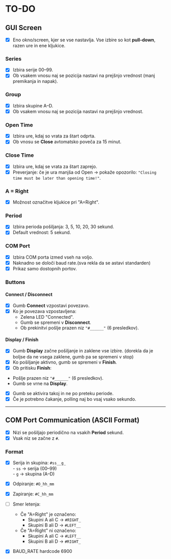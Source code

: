 # TO-DO

## GUI Screen

- [x] Eno okno/screen, kjer se vse nastavlja. Vse izbire so kot **pull-down**, razen ure in ene kljukice.

### Series
- [x] Izbira serije 00–99.
- [x] Ob vsakem vnosu naj se pozicija nastavi na prejšnjo vrednost (manj premikanja in napak).

### Group
- [x] Izbira skupine A–D.
- [x] Ob vsakem vnosu naj se pozicija nastavi na prejšnjo vrednost.

### Open Time
- [x] Izbira ure, kdaj so vrata za štart odprta.
- [x] Ob vnosu se **Close** avtomatsko poveča za 15 minut.

### Close Time
- [x] Izbira ure, kdaj se vrata za štart zaprejo.
- [x] Preverjanje: če je ura manjša od Open → pokaže opozorilo:
      `"Closing time must be later than opening time!"`.

### A = Right
- [x] Možnost označitve kljukice pri "A=Right".

### Period
- [x] Izbira perioda pošiljanja: 3, 5, 10, 20, 30 sekund.
- [x] Default vrednost: 5 sekund.

### COM Port
- [x] Izbira COM porta izmed vseh na voljo.
- [x] Naknadno se določi baud rate.(sva rekla da se astavi standarden)
- [x] Prikaz samo dostopnih portov.

### Buttons

#### Connect / Disconnect
- [x] Gumb **Connect** vzpostavi povezavo.
- [x] Ko je povezava vzpostavljena:
  - Zelena LED "Connected".
  - Gumb se spremeni v **Disconnect**.
  - Ob prekinitvi pošlje prazen niz `"#______"` (6 presledkov).
  
#### Display / Finish
- [x] Gumb **Display** začne pošiljanje in zaklene vse izbire. (dorekla da je boljse da ne vsega zaklene, gumb pa se spremeni v stop)
- [x] Ko pošiljanje aktivno, gumb se spremeni v **Finish**.
- [x] Ob pritisku **Finish**:
- Pošlje prazen niz `"#______"` (6 presledkov).
- Gumb se vrne na **Display**.
- [x] Gumb se aktivira takoj in ne po preteku periode.
- [x] Če je potrebno čakanje, polling naj bo vsaj vsako sekundo.

---

## COM Port Communication (ASCII Format)

- [x] Nizi se pošiljajo periodično na vsakih **Period** sekund.
- [x] Vsak niz se začne z `#`.

### Format

- [x] Serija in skupina: `#ss__g_`  
      - `ss` → serija (00–99)  
      - `g` → skupina (A–D)
- [x] Odpiranje: `#O_hh_mm`
- [x] Zapiranje: `#C_hh_mm`
- [ ] Smer letenja:
  - Če "A=Right" je označeno:
    - Skupini A ali C → `#RIGHT_`
    - Skupini B ali D → `#LEFT__`
  - Če "A=Right" ni označeno:
    - Skupini A ali C → `#LEFT__`
    - Skupini B ali D → `#RIGHT_`

- [x] BAUD_RATE hardcode 6900
